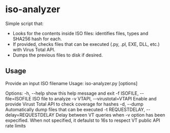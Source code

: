 # iso-analyzer

Simple script that:

- Looks for the contents inside ISO files: identifies files, types and SHA256 hash for each.
- If provided, checks files that can be executed (.py, .pl, EXE, DLL, etc.) with Virus Total API.
- Dumps the previous files to disk if desired.

Usage
-----

Provide an input ISO filename
Usage: iso-analyzer.py [options]

Options:
  -h, --help            show this help message and exit
  -f ISOFILE, --file=ISOFILE
                        ISO file to analyze
  -v VTAPI, --virustotal=VTAPI
                        Enable and provide Virust Total API to check coverage
                        for hashes
  -d, --dump            Automatically dump files that can be executed
  -t REQUESTDELAY, --delay=REQUESTDELAY
                        Delay between VT queries when -v option has been
                        expecified. When not specified, it defaulst to 16s to
                        respect VT public API rate limits
